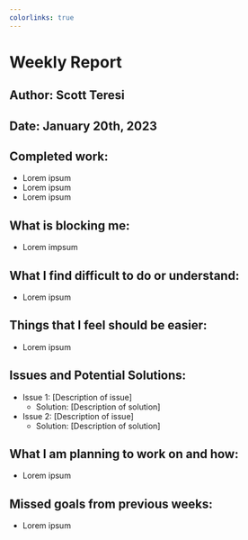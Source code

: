 ```yaml
---
colorlinks: true
---
```

# Weekly Report

## Author: Scott Teresi

## Date: January 20th, 2023

## Completed work:
- Lorem ipsum
- Lorem ipsum
- Lorem ipsum

## What is blocking me:
-  Lorem impsum

## What I find difficult to do or understand:
- Lorem ipsum

## Things that I feel should be easier:
- Lorem ipsum

## Issues and Potential Solutions:
- Issue 1: [Description of issue]
  - Solution: [Description of solution]
- Issue 2: [Description of issue]
  - Solution: [Description of solution]

## What I am planning to work on and how:
- Lorem ipsum

## Missed goals from previous weeks:
- Lorem ipsum
